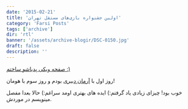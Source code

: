 ```yaml
---
date: '2015-02-21'
title: 'اولین جشنواره بازی‌های مستقل تهران'
category: 'Farsi Posts'
tags: ['archive']
dir: 'rtl'
banner: '/assets/archive-blogir/DSC-0150.jpg'
draft: false
description: ''
---
```


[صفحه ویکی پدیاشو ساختم :)](https://fa.wikipedia.org/wiki/%D8%AC%D8%B4%D9%86%D9%88%D8%A7%D8%B1%D9%87_%D8%A8%D8%A7%D8%B2%DB%8C%E2%80%8C%D9%87%D8%A7%DB%8C_%D9%85%D8%B3%D8%AA%D9%82%D9%84_%D8%AA%D9%87%D8%B1%D8%A7%D9%86)

روز اول با [آرمان دبیری](http://www.dezond.ir/) بودم و روز سوم با هومان!

خوب بود! چیزای زیادی یاد گرفتم:) ایده های بهتری اومد سراغم:) حالا بعدا مفصل مینویسم در موردش.
